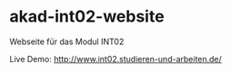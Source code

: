 akad-int02-website
==================

Webseite für das Modul INT02

Live Demo: http://www.int02.studieren-und-arbeiten.de/
